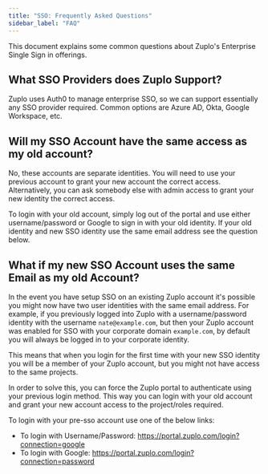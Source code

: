 ```yaml
---
title: "SSO: Frequently Asked Questions"
sidebar_label: "FAQ"
---
```


This document explains some common questions about Zuplo's Enterprise Single
Sign in offerings.

## What SSO Providers does Zuplo Support?

Zuplo uses Auth0 to manage enterprise SSO, so we can support essentially any SSO
provider required. Common options are Azure AD, Okta, Google Workspace, etc.

## Will my SSO Account have the same access as my old account?

No, these accounts are separate identities. You will need to use your previous
account to grant your new account the correct access. Alternatively, you can ask
somebody else with admin access to grant your new identity the correct access.

To login with your old account, simply log out of the portal and use either
username/password or Google to sign in with your old identity. If your old
identity and new SSO identity use the same email address see the question below.

## What if my new SSO Account uses the same Email as my old Account?

In the event you have setup SSO on an existing Zuplo account it's possible you
might now have two user identities with the same email address. For example, if
you previously logged into Zuplo with a username/password identity with the
username `nate@example.com`, but then your Zuplo account was enabled for SSO
with your corporate domain `example.com`, by default you will always be logged
in to your corporate identity.

This means that when you login for the first time with your new SSO identity you
will be a member of your Zuplo account, but you might not have access to the
same projects.

In order to solve this, you can force the Zuplo portal to authenticate using
your previous login method. This way you can login with your old account and
grant your new account access to the project/roles required.

To login with your pre-sso account use one of the below links:

- To login with Username/Password:
  https://portal.zuplo.com/login?connection=google
- To login with Google: https://portal.zuplo.com/login?connection=password
